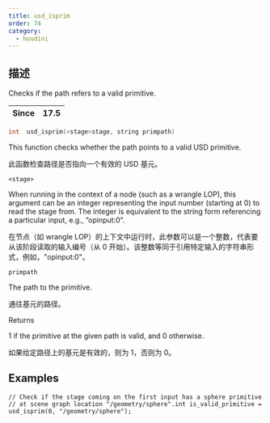 ```yaml
---
title: usd_isprim
order: 74
category:
  - houdini
---
```

    
## 描述

Checks if the path refers to a valid primitive.

| Since | 17.5 |
| ----- | ---- |

```c
int  usd_isprim(<stage>stage, string primpath)
```

This function checks whether the path points to a valid USD primitive.

此函数检查路径是否指向一个有效的 USD 基元。

`<stage>`

When running in the context of a node (such as a wrangle LOP), this argument
can be an integer representing the input number (starting at 0) to read the
stage from. The integer is equivalent to the string form referencing a
particular input, e.g., “opinput:0”.

在节点（如 wrangle LOP）的上下文中运行时，此参数可以是一个整数，代表要从该阶段读取的输入编号（从 0
开始）。该整数等同于引用特定输入的字符串形式，例如，"opinput:0"。

`primpath`

The path to the primitive.

通往基元的路径。

Returns

1 if the primitive at the given path is valid, and 0 otherwise.

如果给定路径上的基元是有效的，则为 1，否则为 0。

## Examples

    // Check if the stage coming on the first input has a sphere primitive // at scene graph location "/geometry/sphere".int is_valid_primitive = usd_isprim(0, "/geometry/sphere");
